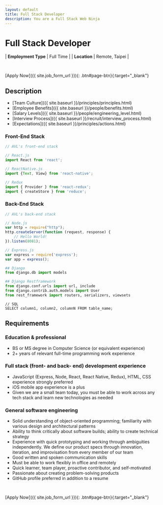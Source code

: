 ```yaml
---
layout: default
title: Full Stack Developer
description: You are a Full Stack Web Ninja
---
```


# Full Stack Developer

| **Employment Type** | Full Time |
| **Location** | Remote, Taipei |

<br>

[Apply Now]({{ site.job_form_url }}){: .btn#page-btn}{:target="_blank"}

## Description
- [Team Culture]({{ site.baseurl }}/principles/principles.html)
- [Employee Benefits]({{ site.baseurl }}/people/benefits.html)
- [Salary Levels]({{ site.baseurl }}/people/engineering_level.html)
- [Interview Process]({{ site.baseurl }}/recruit/interview_process.html)
- [Expectations]({{ site.baseurl }}/principles/actions.html)

### Front-End Stack
```javascript
// AVL's front-end stack

// React.js
import React from 'react';

// ReactNative.js
import {Text, View} from 'react-native';

// Redux
import { Provider } from 'react-redux';
import { createStore } from 'reduce';

```

### Back-End Stack
```javascript
// AVL's back-end stack

// Node.js
var http = require("http");
http.createServer(function (request, response) {
	// Hello World!
}).listen(8081);

// Express.js
var express = require('express');
var app = express();
```

```python
## Django
from django.db import models

## Django Restframework
from django.conf.urls import url, include
from django.contrib.auth.models import User
from rest_framework import routers, serializers, viewsets
```

```
// SQL
SELECT column1, column2, columnN FROM table_name;
```

## Requirements

### Education & professional
- BS or MS degree in Computer Science (or equivalent experience)
- 2+ years of relevant full-time programming work experience

### Full stack (front- and back- end) development experience
- JavaScript (Express, Node, React, React Native, Redux), HTML, CSS experience strongly preferred
- iOS mobile app experience is a plus
- Given we are a small team today, you must be able to work across any tech stack and learn new technologies as needed

### General software engineering
- Solid understanding of object-oriented programming; familiarity with various design and architectural patterns
- Ability to think critically about software builds; ability to create technical strategy
- Experience with quick prototyping and working through ambiguities independently. We define our product specs through innovation, iteration, and improvisation from every member of our team
- Good written and spoken communication skills
- Must be able to work flexibly in office and remotely
- Quick learner, team player, proactive contributor, and self-motivated
- Passionate about creating problem-solving products
- GitHub profile preferred in addition to a resume

<br>

[Apply Now]({{ site.job_form_url }}){: .btn#page-btn}{:target="_blank"}
